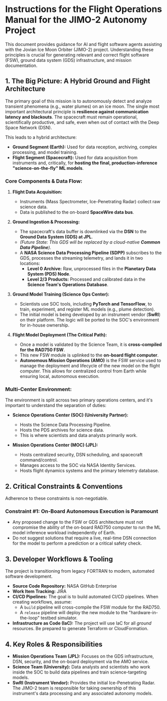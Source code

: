 # Instructions for the Flight Operations Manual for the JIMO-2 Autonomy Project

This document provides guidance for AI and flight software agents assisting with the Jovian Ice Moon Orbiter (JIMO-2) project. Understanding these principles is crucial for generating relevant and correct flight software (FSW), ground data system (GDS) infrastructure, and mission documentation.

## 1. The Big Picture: A Hybrid Ground and Flight Architecture

The primary goal of this mission is to autonomously detect and analyze transient phenomena (e.g., water plumes) on an ice moon. The single most important architectural principle is **resilience against communication latency and blackouts**. The spacecraft must remain operational, scientifically productive, and safe, even when out of contact with the Deep Space Network (DSN).

This leads to a hybrid architecture:

-   **Ground Segment (Earth):** Used for data reception, archiving, complex processing, and model training.
-   **Flight Segment (Spacecraft):** Used for data acquisition from instruments and, critically, for **hosting the final, production-inference "science-on-the-fly" ML models**.

### Core Components & Data Flow:

1.  **Flight Data Acquisition:**
    -   Instruments (Mass Spectrometer, Ice-Penetrating Radar) collect raw science data.
    -   Data is published to the on-board **SpaceWire data bus**.

2.  **Ground Ingestion & Processing:**
    -   The spacecraft's data buffer is downlinked via the **DSN** to the **Ground Data System (GDS) at JPL**.
    -   *(Future State: This GDS will be replaced by a cloud-native **Common Data Pipeline**).*
    -   A **NASA Science Data Processing Pipeline (SDPP)** subscribes to the GDS, processes the streaming telemetry, and lands it in two locations:
        -   **Level 0 Archive:** Raw, unprocessed files in the **Planetary Data System (PDS) Node**.
        -   **Level 2/3 Products:** Processed and calibrated data in the **Science Team's Operations Database**.

3.  **Ground Model Training (Science Ops Center):**
    -   Scientists use SOC tools, including **PyTorch and TensorFlow**, to train, experiment, and register ML models (e.g., plume detection).
    -   The initial model is being developed by an instrument vendor (**SwRI**) on their platform. The logic will be ported to the SOC's environment for in-house ownership.

4.  **Flight Model Deployment (The Critical Path):**
    -   Once a model is validated by the Science Team, it is **cross-compiled for the RAD750 FSW**.
    -   This new FSW module is uplinked to the **on-board flight computer**.
    -   **Autonomous Mission Operations (AMO)** is the FSW service used to manage the deployment and lifecycle of the new model on the flight computer. This allows for centralized control from Earth while ensuring local, autonomous execution.

### Multi-Center Environment:

The environment is split across two primary operations centers, and it's important to understand the separation of duties:

-   **Science Operations Center (SOC) (University Partner):**
    -   Hosts the Science Data Processing Pipeline.
    -   Hosts the PDS archives for science data.
    -   This is where scientists and data analysts primarily work.

-   **Mission Operations Center (MOC) (JPL):**
    -   Hosts centralized security, DSN scheduling, and spacecraft command/control.
    -   Manages access to the SOC via NASA Identity Services.
    -   Hosts flight dynamics systems and the primary telemetry database.

## 2. Critical Constraints & Conventions

Adherence to these constraints is non-negotiable.

### **Constraint #1: On-Board Autonomous Execution is Paramount**

-   Any proposed change to the FSW or GDS architecture must not compromise the ability of the on-board RAD750 computer to run the ML model inference workload independently of Earth.
-   Do not suggest solutions that require a live, real-time DSN connection for the model to perform a prediction or a critical safety check.

## 3. Developer Workflows & Tooling

The project is transitioning from legacy FORTRAN to modern, automated software development.

-   **Source Code Repository:** NASA GitHub Enterprise
-   **Work Item Tracking:** JIRA
-   **CI/CD Pipelines:** The goal is to build automated CI/CD pipelines. When creating workflows, assume:
    -   A `build` pipeline will cross-compile the FSW module for the RAD750.
    -   A `release` pipeline will deploy the new module to the "hardware-in-the-loop" testbed simulator.
-   **Infrastructure as Code (IaC):** The project will use IaC for all *ground* resources. Be prepared to generate Terraform or CloudFormation.

## 4. Key Roles & Responsibilities

-   **Mission Operations Team (JPL):** Focuses on the GDS infrastructure, DSN, security, and the on-board deployment via the AMO service.
-   **Science Team (University):** Data analysts and scientists who work inside the SOC to build data pipelines and train science-targeting models.
-   **SwRI (Instrument Vendor):** Provides the initial Ice-Penetrating Radar. The JIMO-2 team is responsible for taking ownership of this instrument's data processing and any associated autonomy models.
